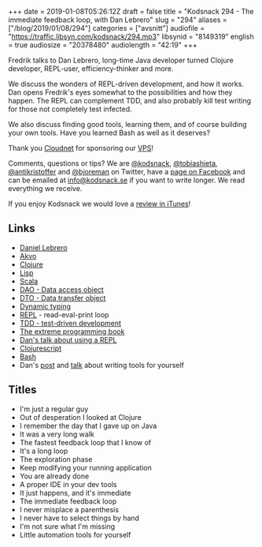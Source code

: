 +++
date = 2019-01-08T05:26:12Z
draft = false
title = "Kodsnack 294 - The immediate feedback loop, with Dan Lebrero"
slug = "294"
aliases = ["/blog/2019/01/08/294"]
categories = ["avsnitt"]
audiofile = "https://traffic.libsyn.com/kodsnack/294.mp3"
libsynid = "8149319"
english = true
audiosize = "20378480"
audiolength = "42:19"
+++

Fredrik talks to Dan Lebrero, long-time Java developer turned Clojure developer, REPL-user, efficiency-thinker and more.

We discuss the wonders of REPL-driven development, and how it works. Dan opens Fredrik's eyes somewhat to the possibilities and how they happen. The REPL can complement TDD, and also probably kill test writing for those not completely test infected.

We also discuss finding good tools, learning them, and of course building your own tools. Have you learned Bash as well as it deserves?

Thank you [Cloudnet](http://www.cloudnet.se) for sponsoring our [VPS](http://en.wikipedia.org/wiki/Virtual_private_server)!

Comments, questions or tips? We are [@kodsnack](https://www.twitter.com/kodsnack), [@tobiashieta](https://www.twitter.com/tobiashieta), [@antikristoffer](https://www.twitter.com/antikristoffer) and [@bjoreman](https://www.twitter.com/bjoreman) on Twitter, have a [page on Facebook](https://www.facebook.com/kodsnack) and can be emailed at [info@kodsnack.se](mailto:info@kodsnack.se) if you want to write longer. We read everything we receive.

If you enjoy Kodsnack we would love a [review in iTunes](http://itunes.apple.com/se/podcast/kodsnack/id561631498?l=en)!

## Links ##
* [Daniel Lebrero](https://danlebrero.com/)
* [Akvo](https://akvo.org/)
* [Clojure](https://clojure.org/)
* [Lisp](https://en.wikipedia.org/wiki/Lisp_%28programming_language%29)
* [Scala](https://en.wikipedia.org/wiki/Scala_%28programming_language%29)
* [DAO - Data access object](https://en.wikipedia.org/wiki/Data_access_object)
* [DTO - Data transfer object](https://en.wikipedia.org/wiki/Data_transfer_object)
* [Dynamic typing](https://en.wikipedia.org/wiki/Type_system#Combining_static_and_dynamic_type_checking)
* [REPL](https://en.wikipedia.org/wiki/Read%E2%80%93eval%E2%80%93print_loop) - read-eval-print loop
* [TDD - test-driven development](https://en.wikipedia.org/wiki/Test-driven_development)
* [The extreme programming book](https://www.amazon.com/Extreme-Programming-Explained-Embrace-Change/dp/0321278658)
* [Dan's talk about using a REPL](https://danlebrero.com/2018/11/26/repl-driven-development-immediate-feedback-for-you-backend/#content)
* [Clojurescript](https://clojurescript.org/)
* [Bash](https://en.wikipedia.org/wiki/Bash_%28Unix_shell%29)
* Dan's [post](https://danlebrero.com/2017/08/03/efficient-developer-write-programs-for-yourself/#content) and [talk](https://danlebrero.com/2018/07/04/habits-of-efficient-developers-wearedevelopers-2018-video/#content) about writing tools for yourself

## Titles ##
* I'm just a regular guy
* Out of desperation I looked at Clojure
* I remember the day that I gave up on Java
* It was a very long walk
* The fastest feedback loop that I know of
* It's a long loop
* The exploration phase
* Keep modifying your running application
* You are already done
* A proper IDE in your dev tools
* It just happens, and it's immediate
* The immediate feedback loop
* I never misplace a parenthesis
* I never have to select things by hand
* I'm not sure what I'm missing
* Little automation tools for yourself